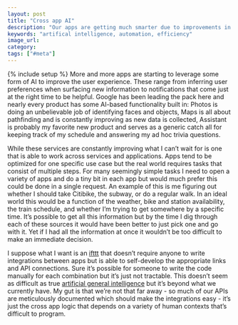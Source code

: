 ```yaml
---
layout: post
title: "Cross app AI"
description: "Our apps are getting much smarter due to improvements in AI but I'd love to see AI that is able to work across apps and services - using the information from one with information from another to improve my human experience."
keywords: "artifical intelligence, automation, efficiency"
image_url:
category:
tags: ["#meta"]
---
```

{% include setup %}
More and more apps are starting to leverage some form of AI to improve the user experience. These range from inferring user preferences when surfacing new information to notifications that come just at the right time to be helpful. Google has been leading the pack here and nearly every product has some AI-based functionality built in: Photos is doing an unbelievable job of identifying faces and objects, Maps is all about pathfinding and is constantly improving as new data is collected, Assistant is probably my favorite new product and serves as a generic catch all for keeping track of my schedule and answering my ad hoc trivia questions.

While these services are constantly improving what I can’t wait for is one that is able to work across services and applications. Apps tend to be optimized for one specific use case but the real world requires tasks that consist of multiple steps. For many seemingly simple tasks I need to open a variety of apps and do a tiny bit in each app but would much prefer this could be done in a single request. An example of this is me figuring out whether I should take Citibike, the subway, or do a regular walk. In an ideal world this would be a function of the weather, bike and station availability, the train schedule, and whether I’m trying to get somewhere by a specific time. It’s possible to get all this information but by the time I dig through each of these sources it would have been better to just pick one and go with it. Yet if I had all the information at once it wouldn’t be too difficult to make an immediate decision.

I suppose what I want is an [ifttt](https://ifttt.com/) that doesn’t require anyone to write integrations between apps but is able to self-develop the appropriate links and API connections. Sure it’s possible for someone to write the code manually for each combination but it’s just not tractable. This doesn’t seem as difficult as true [artificial general intelligence](https://en.wikipedia.org/wiki/Artificial_general_intelligence) but it’s beyond what we currently have. My gut is that we’re not that far away - so much of our APIs are meticulously documented which should make the integrations easy - it’s just the cross app logic that depends on a variety of human contexts that’s difficult to program.
